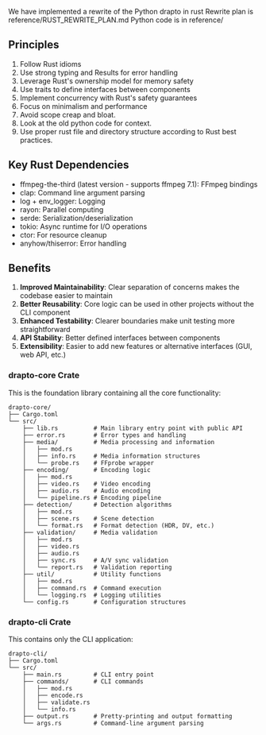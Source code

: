 We have implemented a rewrite of the Python drapto in rust
Rewrite plan is reference/RUST_REWRITE_PLAN.md
Python code is in reference/

## Principles
1. Follow Rust idioms
2. Use strong typing and Results for error handling
3. Leverage Rust's ownership model for memory safety
4. Use traits to define interfaces between components
5. Implement concurrency with Rust's safety guarantees
6. Focus on minimalism and performance
7. Avoid scope creap and bloat.
8. Look at the old python code for context.
9. Use proper rust file and directory structure according to Rust best practices.

## Key Rust Dependencies
- ffmpeg-the-third (latest version - supports ffmpeg 7.1): FFmpeg bindings
- clap: Command line argument parsing
- log + env_logger: Logging
- rayon: Parallel computing
- serde: Serialization/deserialization
- tokio: Async runtime for I/O operations
- ctor: For resource cleanup
- anyhow/thiserror: Error handling

## Benefits

1. **Improved Maintainability**: Clear separation of concerns makes the codebase easier to maintain
2. **Better Reusability**: Core logic can be used in other projects without the CLI component
3. **Enhanced Testability**: Clearer boundaries make unit testing more straightforward
4. **API Stability**: Better defined interfaces between components
5. **Extensibility**: Easier to add new features or alternative interfaces (GUI, web API, etc.)

### drapto-core Crate

This is the foundation library containing all the core functionality:

```
drapto-core/
├── Cargo.toml
└── src/
    ├── lib.rs          # Main library entry point with public API
    ├── error.rs        # Error types and handling
    ├── media/          # Media processing and information
    │   ├── mod.rs
    │   ├── info.rs     # Media information structures
    │   └── probe.rs    # FFprobe wrapper
    ├── encoding/       # Encoding logic
    │   ├── mod.rs
    │   ├── video.rs    # Video encoding
    │   ├── audio.rs    # Audio encoding
    │   └── pipeline.rs # Encoding pipeline
    ├── detection/      # Detection algorithms
    │   ├── mod.rs
    │   ├── scene.rs    # Scene detection
    │   └── format.rs   # Format detection (HDR, DV, etc.)
    ├── validation/     # Media validation
    │   ├── mod.rs
    │   ├── video.rs
    │   ├── audio.rs
    │   ├── sync.rs     # A/V sync validation
    │   └── report.rs   # Validation reporting
    ├── util/           # Utility functions
    │   ├── mod.rs
    │   ├── command.rs  # Command execution
    │   └── logging.rs  # Logging utilities
    └── config.rs       # Configuration structures
```

### drapto-cli Crate

This contains only the CLI application:

```
drapto-cli/
├── Cargo.toml
└── src/
    ├── main.rs         # CLI entry point
    ├── commands/       # CLI commands
    │   ├── mod.rs
    │   ├── encode.rs
    │   ├── validate.rs
    │   └── info.rs
    ├── output.rs       # Pretty-printing and output formatting
    └── args.rs         # Command-line argument parsing
```
